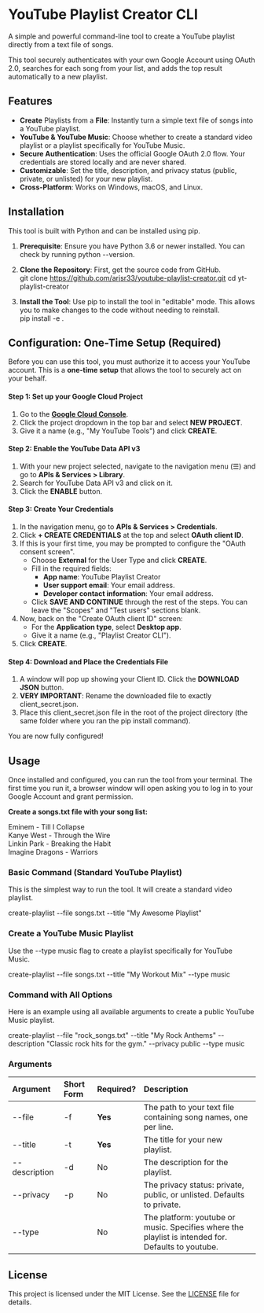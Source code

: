# **YouTube Playlist Creator CLI**

A simple and powerful command-line tool to create a YouTube playlist directly from a text file of songs.

This tool securely authenticates with your own Google Account using OAuth 2.0, searches for each song from your list, and adds the top result automatically to a new playlist.

## **Features**

* **Create** Playlists from a **File**: Instantly turn a simple text file of songs into a YouTube playlist.  
* **YouTube & YouTube Music**: Choose whether to create a standard video playlist or a playlist specifically for YouTube Music.  
* **Secure Authentication**: Uses the official Google OAuth 2.0 flow. Your credentials are stored locally and are never shared.  
* **Customizable**: Set the title, description, and privacy status (public, private, or unlisted) for your new playlist.  
* **Cross-Platform**: Works on Windows, macOS, and Linux.

## **Installation**

This tool is built with Python and can be installed using pip.

1. **Prerequisite**: Ensure you have Python 3.6 or newer installed. You can check by running python \--version.  
2. **Clone the Repository**: First, get the source code from GitHub.  
   git clone https://github.com/arjsr33/youtube-playlist-creator.git
   cd yt-playlist-creator

3. **Install the Tool**: Use pip to install the tool in "editable" mode. This allows you to make changes to the code without needing to reinstall.  
   pip install \-e .

## **Configuration: One-Time Setup (Required)**

Before you can use this tool, you must authorize it to access your YouTube account. This is a **one-time setup** that allows the tool to securely act on your behalf.

#### **Step 1: Set up your Google Cloud Project**

1. Go to the [**Google Cloud Console**](https://console.cloud.google.com/).  
2. Click the project dropdown in the top bar and select **NEW PROJECT**.  
3. Give it a name (e.g., "My YouTube Tools") and click **CREATE**.

#### **Step 2: Enable the YouTube Data API v3**

1. With your new project selected, navigate to the navigation menu (☰) and go to **APIs & Services \> Library**.  
2. Search for YouTube Data API v3 and click on it.  
3. Click the **ENABLE** button.

#### **Step 3: Create Your Credentials**

1. In the navigation menu, go to **APIs & Services \> Credentials**.  
2. Click **\+ CREATE CREDENTIALS** at the top and select **OAuth client ID**.  
3. If this is your first time, you may be prompted to configure the "OAuth consent screen".  
   * Choose **External** for the User Type and click **CREATE**.  
   * Fill in the required fields:  
     * **App name**: YouTube Playlist Creator  
     * **User support email**: Your email address.  
     * **Developer contact information**: Your email address.  
   * Click **SAVE AND CONTINUE** through the rest of the steps. You can leave the "Scopes" and "Test users" sections blank.  
4. Now, back on the "Create OAuth client ID" screen:  
   * For the **Application type**, select **Desktop app**.  
   * Give it a name (e.g., "Playlist Creator CLI").  
5. Click **CREATE**.

#### **Step 4: Download and Place the Credentials File**

1. A window will pop up showing your Client ID. Click the **DOWNLOAD JSON** button.  
2. **VERY IMPORTANT**: Rename the downloaded file to exactly client\_secret.json.  
3. Place this client\_secret.json file in the root of the project directory (the same folder where you ran the pip install command).

You are now fully configured\!

## **Usage**

Once installed and configured, you can run the tool from your terminal. The first time you run it, a browser window will open asking you to log in to your Google Account and grant permission.

**Create a songs.txt file with your song list:**

Eminem \- Till I Collapse  
Kanye West \- Through the Wire  
Linkin Park \- Breaking the Habit  
Imagine Dragons \- Warriors

### **Basic Command (Standard YouTube Playlist)**

This is the simplest way to run the tool. It will create a standard video playlist.

create-playlist \--file songs.txt \--title "My Awesome Playlist"

### **Create a YouTube Music Playlist**

Use the \--type music flag to create a playlist specifically for YouTube Music.

create-playlist \--file songs.txt \--title "My Workout Mix" \--type music

### **Command with All Options**

Here is an example using all available arguments to create a public YouTube Music playlist.

create-playlist \--file "rock\_songs.txt" \--title "My Rock Anthems" \--description "Classic rock hits for the gym." \--privacy public \--type music

### **Arguments**

| Argument | Short Form | Required? | Description |
| :---- | :---- | :---- | :---- |
| \--file | \-f | **Yes** | The path to your text file containing song names, one per line. |
| \--title | \-t | **Yes** | The title for your new playlist. |
| \--description | \-d | No | The description for the playlist. |
| \--privacy | \-p | No | The privacy status: private, public, or unlisted. Defaults to private. |
| \--type |  | No | The platform: youtube or music. Specifies where the playlist is intended for. Defaults to youtube. |

## **License**

This project is licensed under the MIT License. See the [LICENSE](https://github.com/arjsr33/youtube-playlist-creator/blob/main/README.md) file for details.
